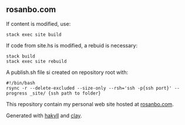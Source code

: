 ## rosanbo.com


If content is modified, use:

    stack exec site build

If code from site.hs is modified, a rebuid is necessary:

    stack build
    stack exec site rebuild

A publish.sh file si created on repository root with:

    #!/bin/bash
    rsync -r --delete-excluded --size-only --rsh='ssh -p{ssh port}' --progress _site/ {ssh path to folder}



This repository contain my personal web site hosted at [rosanbo.com](http://www.rosanbo.com/).


Generated with [hakyll](http://jaspervdj.be/hakyll) and [clay](http://fvisser.nl/clay/).
